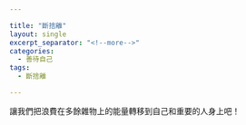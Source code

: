 ```yaml
---

title: "斷捨離"
layout: single
excerpt_separator: "<!--more-->"
categories:
  - 善待自己
tags:
  - 斷捨離

---
```


讓我們把浪費在多餘雜物上的能量轉移到自己和重要的人身上吧！

